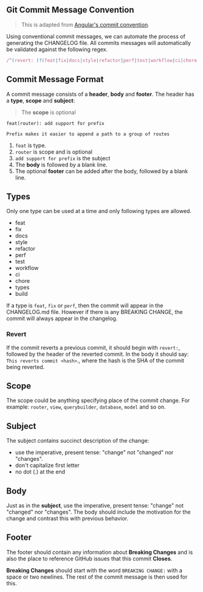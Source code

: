 ## Git Commit Message Convention

> This is adapted from [Angular's commit convention](https://github.com/conventional-changelog/conventional-changelog/tree/master/packages/conventional-changelog-angular).

Using conventional commit messages, we can automate the process of generating the CHANGELOG file. All commits messages will automatically be validated against the following regex.

``` js
/^(revert: )?(feat|fix|docs|style|refactor|perf|test|workflow|ci|chore|types|build)((.+))?: .{1,50}/
```

## Commit Message Format
A commit message consists of a **header**, **body** and **footer**. The header has a **type**, **scope** and **subject**:

> The **scope** is optional

```
feat(router): add support for prefix

Prefix makes it easier to append a path to a group of routes
```

1. `feat` is type.
2. `router` is scope and is optional
3. `add support for prefix` is the subject
4. The **body** is followed by a blank line.
5. The optional **footer** can be added after the body, followed by a blank line.

## Types
Only one type can be used at a time and only following types are allowed.

- feat
- fix
- docs
- style
- refactor
- perf
- test
- workflow
- ci
- chore
- types
- build

If a type is `feat`, `fix` or `perf`, then the commit will appear in the CHANGELOG.md file. However if there is any BREAKING CHANGE, the commit will always appear in the changelog.

### Revert
If the commit reverts a previous commit, it should begin with `revert:`, followed by the header of the reverted commit. In the body it should say: `This reverts commit <hash>`., where the hash is the SHA of the commit being reverted.

## Scope
The scope could be anything specifying place of the commit change. For example: `router`, `view`, `querybuilder`, `database`, `model` and so on.

## Subject
The subject contains succinct description of the change:

- use the imperative, present tense: "change" not "changed" nor "changes".
- don't capitalize first letter
- no dot (.) at the end

## Body

Just as in the **subject**, use the imperative, present tense: "change" not "changed" nor "changes".
The body should include the motivation for the change and contrast this with previous behavior.

## Footer

The footer should contain any information about **Breaking Changes** and is also the place to
reference GitHub issues that this commit **Closes**.

**Breaking Changes** should start with the word `BREAKING CHANGE:` with a space or two newlines. The rest of the commit message is then used for this.
